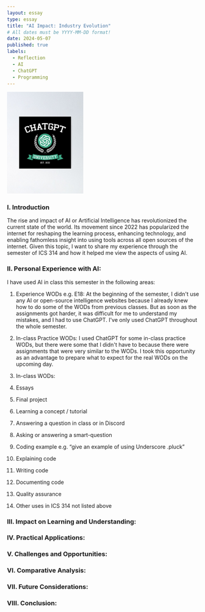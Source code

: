 ```yaml
---
layout: essay
type: essay
title: "AI Impact: Industry Evolution"
# All dates must be YYYY-MM-DD format!
date: 2024-05-07
published: true
labels:
  - Reflection
  - AI
  - ChatGPT
  - Programming
---
```


<div class="text-center p-4">
  <img width="200px" src="../img/chatgpt-image.jpeg" >
</div>

### I. Introduction
The rise and impact of AI or Artificial Intelligence has revolutionized the current state of the world. Its movement since 2022 has popularized the internet for reshaping the learning process, enhancing technology, and enabling fathomless insight into using tools across all open sources of the internet. Given this topic, I want to share my experience through the semester of ICS 314 and how it helped me view the aspects of using AI.

### II. Personal Experience with AI:
I have used AI in class this semester in the following areas:

  1. Experience WODs e.g. E18: At the beginning of the semester, I didn't use any AI or open-source intelligence websites because I already knew how to do some of the WODs from previous classes. But as soon as the assignments got harder, it was difficult for me to understand my mistakes, and I had to use ChatGPT. I've only used ChatGPT throughout the whole semester.
    
  2. In-class Practice WODs: I used ChatGPT for some in-class practice WODs, but there were some that I didn't have to because there were assignments that were very similar to the WODs. I took this opportunity as an advantage to prepare what to expect for the real WODs on the upcoming day.

  3. In-class WODs: 

  5. Essays

  6. Final project

  7. Learning a concept / tutorial

  8. Answering a question in class or in Discord

  9. Asking or answering a smart-question

  10. Coding example e.g. “give an example of using Underscore .pluck”

  11. Explaining code

  12. Writing code

  13. Documenting code

  14. Quality assurance 

  15. Other uses in ICS 314 not listed above


### III. Impact on Learning and Understanding:


### IV. Practical Applications:


### V. Challenges and Opportunities:


### VI. Comparative Analysis:


### VII. Future Considerations:


### VIII. Conclusion:

